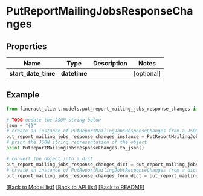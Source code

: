 # PutReportMailingJobsResponseChanges


## Properties

Name | Type | Description | Notes
------------ | ------------- | ------------- | -------------
**start_date_time** | **datetime** |  | [optional] 

## Example

```python
from fineract_client.models.put_report_mailing_jobs_response_changes import PutReportMailingJobsResponseChanges

# TODO update the JSON string below
json = "{}"
# create an instance of PutReportMailingJobsResponseChanges from a JSON string
put_report_mailing_jobs_response_changes_instance = PutReportMailingJobsResponseChanges.from_json(json)
# print the JSON string representation of the object
print PutReportMailingJobsResponseChanges.to_json()

# convert the object into a dict
put_report_mailing_jobs_response_changes_dict = put_report_mailing_jobs_response_changes_instance.to_dict()
# create an instance of PutReportMailingJobsResponseChanges from a dict
put_report_mailing_jobs_response_changes_form_dict = put_report_mailing_jobs_response_changes.from_dict(put_report_mailing_jobs_response_changes_dict)
```
[[Back to Model list]](../README.md#documentation-for-models) [[Back to API list]](../README.md#documentation-for-api-endpoints) [[Back to README]](../README.md)


